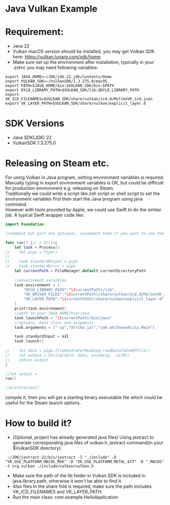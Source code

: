 # Java Vulkan Example  

# Requirement:  

* Java 22
* Vulkan macOS version should be installed, you may get Vulkan SDK here: https://vulkan.lunarg.com/sdk/home
* Make sure set up the environment after installation, typically in your .zshrc you may need following variables:
```text
export JAVA_HOME=~/JDK/jdk-22.jdk/Contents/Home
export VULKAN_SDK=~/VulkanSDK/1.3.275.0/macOS
export PATH=$JAVA_HOME/bin:$VULKAN_SDK/bin:$PATH
export DYLD_LIBRARY_PATH=$VULKAN_SDK/lib:$DYLD_LIBRARY_PATH
export VK_ICD_FILENAMES=$VULKAN_SDK/share/vulkan/icd.d/MoltenVK_icd.json
export VK_LAYER_PATH=$VULKAN_SDK/share/vulkan/explicit_layer.d
```

# SDK Versions 

* Java SDK(JDK) 22
* VulkanSDK 1.3.275.0

# Releasing on Steam etc.

For using Vulkan in Java program, setting environment variables is required.  
Manually typing in export environment variables is OK, but could be difficult for production environment e.g. releasing on Steam.  
Traditionally we could write a script like zsh script or shell script to set the environment variables first then start the Java program using java command.  
However with tools provided by Apple, we could use Swift to do the similar job.
A typical Swift wrapper code like:
```swift
import Foundation

//comment out part are optional, uncomment them if you want to see the output

func run() {//-> String
    let task = Process()
//    let pipe = Pipe()
//    
//    task.standardOutput = pipe
//    task.standardError = pipe
    let currentPath = FileManager.default.currentDirectoryPath
    
    //envorinment varaibles
    task.environment = [
        "DYLD_LIBRARY_PATH":"\(currentPath)/lib",
        "VK_DRIVER_FILES":"\(currentPath)/share/vulkan/icd.d/MoltenVK_icd.json",
        "VK_LAYER_PATH":"\(currentPath)/share/vulkan/explicit_layer.d"
    ]
    print(task.environment)
    //path to your JAVA_HOME/bin/java
    task.launchPath = "\(currentPath)/bin/java"
    //options, main class and arugments
    task.arguments = ["-cp","Xtrike.jar","com.whitewoodcity.Main"]

    task.standardInput = nil
    task.launch()
    
//    let data = pipe.fileHandleForReading.readDataToEndOfFile()
//    let output = String(data: data, encoding: .utf8)!
//    return output
}

//let output =
run()

//print(output)
```
compile it, then you will get a starting binary executable file which could be useful for the Steam launch options.

# How to build it?

* (Optional, project has already generated java files) Using jextract to generate corresponding java files of vulkan.h, jextract command(in your $VulkanSDK directory): 
```text
 ~/JDK/jextract-22/bin/jextract -I "./include" -D "VK_USE_PLATFORM_MACOS_MVK" -D "VK_USE_PLATFORM_METAL_EXT" -D "_MACOS" -t org.vulkan ./include/vulkan/vulkan.h
```
* Make sure the path of the lib folder in Vulkan SDK is included in java.library.path, otherwise it won't be able to find it.
* Also files in the share fold is required, make sure the path includes VK_ICD_FILENAMES and VK_LAYER_PATH.
* Run the main class: com.example.HelloApplication